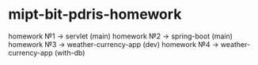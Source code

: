 # mipt-bit-pdris-homework
homework №1 -> servlet (main)
homework №2 -> spring-boot (main)
homework №3 -> weather-currency-app (dev)
homework №4 -> weather-currency-app (with-db)
